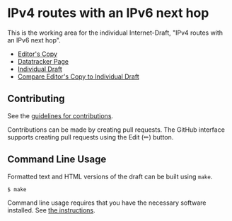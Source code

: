 # IPv4 routes with an IPv6 next hop

This is the working area for the individual Internet-Draft, "IPv4 routes with an IPv6 next hop".

* [Editor's Copy](https://wkumari.github.io/draft-chroboczek-intarea-v4-via-v6/#go.draft-chroboczek-intarea-v4-via-v6.html)
* [Datatracker Page](https://datatracker.ietf.org/doc/draft-chroboczek-intarea-v4-via-v6)
* [Individual Draft](https://datatracker.ietf.org/doc/html/draft-chroboczek-intarea-v4-via-v6)
* [Compare Editor's Copy to Individual Draft](https://wkumari.github.io/draft-chroboczek-intarea-v4-via-v6/#go.draft-chroboczek-intarea-v4-via-v6.diff)


## Contributing

See the
[guidelines for contributions](https://github.com/wkumari/draft-chroboczek-intarea-v4-via-v6/blob/main/CONTRIBUTING.md).

Contributions can be made by creating pull requests.
The GitHub interface supports creating pull requests using the Edit (✏) button.


## Command Line Usage

Formatted text and HTML versions of the draft can be built using `make`.

```sh
$ make
```

Command line usage requires that you have the necessary software installed.  See
[the instructions](https://github.com/martinthomson/i-d-template/blob/main/doc/SETUP.md).

